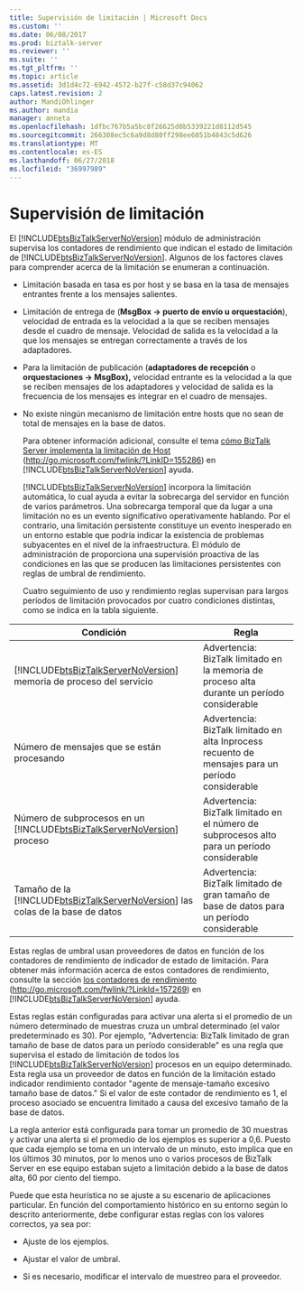 ```yaml
---
title: Supervisión de limitación | Microsoft Docs
ms.custom: ''
ms.date: 06/08/2017
ms.prod: biztalk-server
ms.reviewer: ''
ms.suite: ''
ms.tgt_pltfrm: ''
ms.topic: article
ms.assetid: 3d1d4c72-6942-4572-b27f-c58d37c94062
caps.latest.revision: 2
author: MandiOhlinger
ms.author: mandia
manager: anneta
ms.openlocfilehash: 1dfbc767b5a5bc8f26625d0b5339221d8112d545
ms.sourcegitcommit: 266308ec5c6a9d8d80ff298ee6051b4843c5d626
ms.translationtype: MT
ms.contentlocale: es-ES
ms.lasthandoff: 06/27/2018
ms.locfileid: "36997989"
---
```

# <a name="monitoring-for-throttling"></a>Supervisión de limitación
El [!INCLUDE[btsBizTalkServerNoVersion](../includes/btsbiztalkservernoversion-md.md)] módulo de administración supervisa los contadores de rendimiento que indican el estado de limitación de [!INCLUDE[btsBizTalkServerNoVersion](../includes/btsbiztalkservernoversion-md.md)]. Algunos de los factores claves para comprender acerca de la limitación se enumeran a continuación.  
  
- Limitación basada en tasa es por host y se basa en la tasa de mensajes entrantes frente a los mensajes salientes.  
  
- Limitación de entrega de (**MsgBox -> puerto de envío u orquestación**), velocidad de entrada es la velocidad a la que se reciben mensajes desde el cuadro de mensaje. Velocidad de salida es la velocidad a la que los mensajes se entregan correctamente a través de los adaptadores.  
  
- Para la limitación de publicación (**adaptadores de recepción** o **orquestaciones -> MsgBox),** velocidad entrante es la velocidad a la que se reciben mensajes de los adaptadores y velocidad de salida es la frecuencia de los mensajes es integrar en el cuadro de mensajes.  
  
- No existe ningún mecanismo de limitación entre hosts que no sean de total de mensajes en la base de datos.  
  
  Para obtener información adicional, consulte el tema [cómo BizTalk Server implementa la limitación de Host](http://go.microsoft.com/fwlink/?LinkID=155286) (<http://go.microsoft.com/fwlink/?LinkID=155286>) en [!INCLUDE[btsBizTalkServerNoVersion](../includes/btsbiztalkservernoversion-md.md)] ayuda.  
  
  [!INCLUDE[btsBizTalkServerNoVersion](../includes/btsbiztalkservernoversion-md.md)] incorpora la limitación automática, lo cual ayuda a evitar la sobrecarga del servidor en función de varios parámetros. Una sobrecarga temporal que da lugar a una limitación no es un evento significativo operativamente hablando. Por el contrario, una limitación persistente constituye un evento inesperado en un entorno estable que podría indicar la existencia de problemas subyacentes en el nivel de la infraestructura. El módulo de administración de proporciona una supervisión proactiva de las condiciones en las que se producen las limitaciones persistentes con reglas de umbral de rendimiento.  
  
  Cuatro seguimiento de uso y rendimiento reglas supervisan para largos períodos de limitación provocados por cuatro condiciones distintas, como se indica en la tabla siguiente.  
  
|                                                     Condición                                                     |                                        Regla                                         |
|-------------------------------------------------------------------------------------------------------------------|-------------------------------------------------------------------------------------|
|     [!INCLUDE[btsBizTalkServerNoVersion](../includes/btsbiztalkservernoversion-md.md)] memoria de proceso del servicio     |     Advertencia: BizTalk limitado en la memoria de proceso alta durante un período considerable      |
|                                        Número de mensajes que se están procesando                                         | Advertencia: BizTalk limitado en alta Inprocess recuento de mensajes para un período considerable |
| Número de subprocesos en un [!INCLUDE[btsBizTalkServerNoVersion](../includes/btsbiztalkservernoversion-md.md)] proceso |      Advertencia: BizTalk limitado en el número de subprocesos alto para un período considerable       |
|  Tamaño de la [!INCLUDE[btsBizTalkServerNoVersion](../includes/btsbiztalkservernoversion-md.md)] las colas de la base de datos   |      Advertencia: BizTalk limitado de gran tamaño de base de datos para un período considerable      |
  
 Estas reglas de umbral usan proveedores de datos en función de los contadores de rendimiento de indicador de estado de limitación. Para obtener más información acerca de estos contadores de rendimiento, consulte la sección [los contadores de rendimiento](http://go.microsoft.com/fwlink/?LinkId=157269) (<http://go.microsoft.com/fwlink/?LinkId=157269>) en [!INCLUDE[btsBizTalkServerNoVersion](../includes/btsbiztalkservernoversion-md.md)] ayuda.  
  
 Estas reglas están configuradas para activar una alerta si el promedio de un número determinado de muestras cruza un umbral determinado (el valor predeterminado es 30). Por ejemplo, "Advertencia: BizTalk limitado de gran tamaño de base de datos para un período considerable" es una regla que supervisa el estado de limitación de todos los [!INCLUDE[btsBizTalkServerNoVersion](../includes/btsbiztalkservernoversion-md.md)] procesos en un equipo determinado. Esta regla usa un proveedor de datos en función de la limitación estado indicador rendimiento contador "agente de mensaje-tamaño excesivo tamaño base de datos." Si el valor de este contador de rendimiento es 1, el proceso asociado se encuentra limitado a causa del excesivo tamaño de la base de datos.  
  
 La regla anterior está configurada para tomar un promedio de 30 muestras y activar una alerta si el promedio de los ejemplos es superior a 0,6. Puesto que cada ejemplo se toma en un intervalo de un minuto, esto implica que en los últimos 30 minutos, por lo menos uno o varios procesos de BizTalk Server en ese equipo estaban sujeto a limitación debido a la base de datos alta, 60 por ciento del tiempo.  
  
 Puede que esta heurística no se ajuste a su escenario de aplicaciones particular. En función del comportamiento histórico en su entorno según lo descrito anteriormente, debe configurar estas reglas con los valores correctos, ya sea por:  
  
-   Ajuste de los ejemplos.  
  
-   Ajustar el valor de umbral.  
  
-   Si es necesario, modificar el intervalo de muestreo para el proveedor.